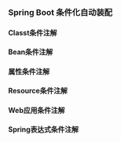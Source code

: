 ### Spring Boot 条件化自动装配

#### Classt条件注解

#### Bean条件注解

#### 属性条件注解

#### Resource条件注解

#### Web应用条件注解

#### Spring表达式条件注解

